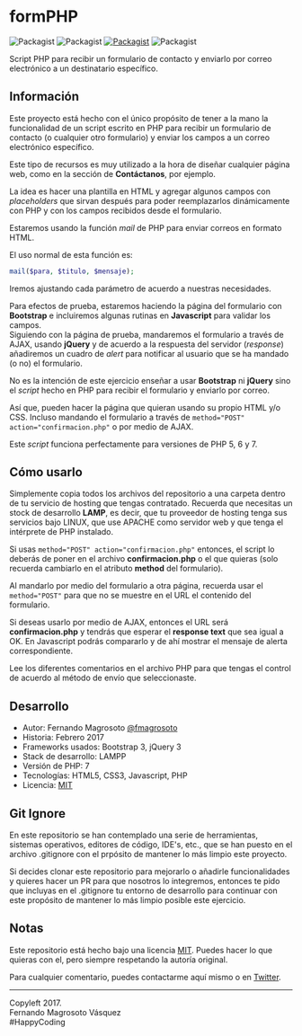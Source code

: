# formPHP

![Packagist](https://img.shields.io/badge/PHP-project-green.svg)
![Packagist](https://img.shields.io/badge/HTML-5-yellowgreen.svg)
[![Packagist](https://img.shields.io/packagist/l/doctrine/orm.svg)](LICENSE)
![Packagist](https://img.shields.io/badge/Versi%C3%B3n-Alpha-red.svg)

Script PHP para recibir un formulario de contacto y enviarlo por correo electrónico a un destinatario específico.

## Información
Este proyecto está hecho con el único propósito de tener a la mano la funcionalidad
de un script escrito en PHP para recibir un formulario de contacto (o cualquier otro formulario) y enviar los campos a un correo electrónico específico.

Este tipo de recursos es muy utilizado a la hora de diseñar cualquier página web,
como en la sección de **Contáctanos**, por ejemplo.

La idea es hacer una plantilla en HTML y agregar algunos campos con *placeholders*
que sirvan después para poder reemplazarlos dinámicamente con PHP y con los campos
recibidos desde el formulario.

Estaremos usando la función *mail* de PHP para enviar correos en formato HTML.

El uso normal de esta función es:

```PHP
mail($para, $titulo, $mensaje);
```

Iremos ajustando cada parámetro de acuerdo a nuestras necesidades.

Para efectos de prueba, estaremos haciendo la página del formulario con **Bootstrap**
e incluiremos algunas rutinas en **Javascript** para validar los campos.  
Siguiendo con la página de prueba, mandaremos el formulario a través de AJAX, usando
**jQuery** y de acuerdo a la respuesta del servidor (*response*) añadiremos un cuadro
de *alert* para notificar al usuario que se ha mandado (o no) el formulario.

No es la intención de este ejercicio enseñar a usar **Bootstrap** ni **jQuery** sino
el *script* hecho en PHP para recibir el formulario y enviarlo por correo.

Así que, pueden hacer la página que quieran usando su propio HTML y/o CSS. Incluso 
mandando el formulario a través de ```method="POST" action="confirmacion.php"``` o por medio de AJAX.

Este *script* funciona perfectamente para versiones de PHP 5, 6 y 7.

## Cómo usarlo
Simplemente copia todos los archivos del repositorio a una carpeta dentro de tu servicio
de hosting que tengas contratado. Recuerda que necesitas un stock de desarrollo **LAMP**, 
es decir, que tu proveedor de hosting tenga sus servicios bajo LINUX, que use APACHE
como servidor web y que tenga el intérprete de PHP instalado.

Si usas ```method="POST" action="confirmacion.php"``` entonces, el script lo deberás 
de poner en el archivo **confirmacion.php** o el que quieras (solo recuerda cambiarlo
en el atributo **method** del formulario).

Al mandarlo por medio del formulario a otra página, recuerda usar el ```method="POST"```
para que no se muestre en el URL el contenido del formulario.

Si deseas usarlo por medio de AJAX, entonces el URL será **confirmacion.php** y
tendrás que esperar el **response text** que sea igual a OK. En Javascript podrás
compararlo y de ahí mostrar el mensaje de alerta correspondiente.

Lee los diferentes comentarios en el archivo PHP para que tengas el control de acuerdo
al método de envío que seleccionaste.

## Desarrollo
* Autor: Fernando Magrosoto [@fmagrosoto](https://twitter.com/fmagrosoto)
* Historia: Febrero 2017
* Frameworks usados: Bootstrap 3, jQuery 3
* Stack de desarrollo: LAMPP
* Versión de PHP: 7
* Tecnologías: HTML5, CSS3, Javascript, PHP
* Licencia: [MIT](LICENSE)

## Git Ignore
En este repositorio se han contemplado una serie de herramientas, sistemas operativos, 
editores de código, IDE's, etc., que se han puesto en el archivo .gitignore con el 
prpósito de mantener lo más limpio este proyecto.  

Si decides clonar este repositorio para mejorarlo o añadirle funcionalidades y quieres 
hacer un PR para que nosotros lo integremos, entonces te pido que incluyas en el 
.gitignore tu entorno de desarrollo para continuar con este propósito de mantener 
lo más limpio posible este ejercicio.

## Notas
Este repositorio está hecho bajo una licencia [MIT](LICENCE).
Puedes hacer lo que quieras con el, pero siempre respetando la autoría original.

Para cualquier comentario, puedes contactarme aquí mismo o en [Twitter](https://twitter.com/fmagrosoto).

***

Copyleft 2017.  
Fernando Magrosoto Vásquez  
\#HappyCoding
